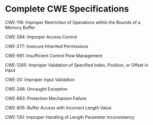 

# Complete CWE Specifications

CWE-119: Improper Restriction of Operations within the Bounds of a Memory Buffer

CWE-284: Improper Access Control

CWE-277: Insecure Inherited Permissions

CWE-691: Insufficient Control Flow Management

CWE-1285: Improper Validation of Specified Index, Position, or Offset in Input

CWE-20: Improper Input Validation

CWE-248: Uncaught Exception

CWE-693: Protection Mechanism Failure

CWE-805: Buffer Access with Incorrect Length Value

CWE-130: Improper Handling of Length Parameter Inconsistency